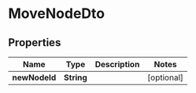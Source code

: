 # MoveNodeDto

## Properties

| Name          | Type       | Description | Notes      |
| ------------- | ---------- | ----------- | ---------- |
| **newNodeId** | **String** |             | [optional] |
